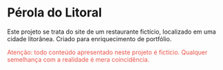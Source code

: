# Pérola do Litoral
Este projeto se trata do site de um restaurante fictício, localizado em uma cidade litorânea.
Criado para enriquecimento de portfólio.

<span style="color: #eb5146;">Atenção: todo conteúdo apresentado neste projeto é fictício. Qualquer semelhança com  a realidade é mera coincidência.</span>